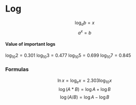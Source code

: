 # Log
$$\log_{a}b = x$$
$$a^x=b$$
#### Value of important logs
$\log_{10} 2=0.301$
$\log_{10} 3=0.477$
$\log_{10} 5=0.699$
$\log_{10} 7=0.845$

### Formulas
$$\ln x=\log_e x=2.303 \log_{10} x$$
$$\log ({A*B}) = \log A + \log B$$
$$\log ({A/B}) = \log A - \log B$$











